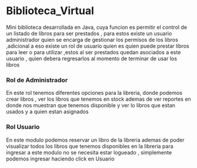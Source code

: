 # Biblioteca_Virtual
Mini biblioteca desarrollada en Java, cuya funcion es permitir el control de un listado de libros para ser prestados ,
para estos existe un usuario administrador quien se encarga de gestionar los permisos de los libros ,adicional a eso 
existe un rol de usuario quien es quien puede prestar libros para leer o para utilizar ,estos al ser prestados quedan 
asociados a este usuario , quien debera regresarlos al momento de terminar de usar los libros 






### Rol de Administrador 

En este rol tenemos diferentes opciones para la libreria, donde podemos crear libros , ver los libros que tenemos en stock 
ademas de ver reportes en donde nos muestran que tenemos disponible y ver lo libros que estan usados y a quien estan asignados 


### Rol Usuario
En este modulo podemos reservar un libro de la libreria ademas de poder visualizar todos los libros que tenemos disponibles en la libreria 
para ingresar a este modulo no se necesita estar logueado , simplemente podemos ingresar haciendo click en Usuario














